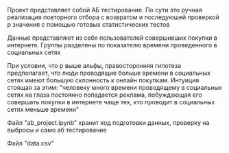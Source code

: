 Проект представляет собой АБ тестирование. По сути это ручная реализация повторного отбора с возвратом и последуюшей проверкой р значения с помощью готовых статистических тестов

Данные представляют из себя пользователей совершивших покупки в интернете. Группы разделены по показателю времени проведенного в социальных сетях

При условии, что р выше альфы, правосторонняя гипотеза предполагает, что люди проводящие больше времени в социальных сетях имеют большую склонность к онлайн покупкам. Интуиция стоящая за этим: "человеку много времени проводящему в социальных сетях на глаза постоянно попадается реклама, побуждающая его совершать покупки в интернете чаще тех, кто проводит в социальных сетях меньше времени"

Файл "ab_project.ipynb" хранит код подготовки данных, проверку на выбросы и само аб тестирование

Файл "data.csv" 


